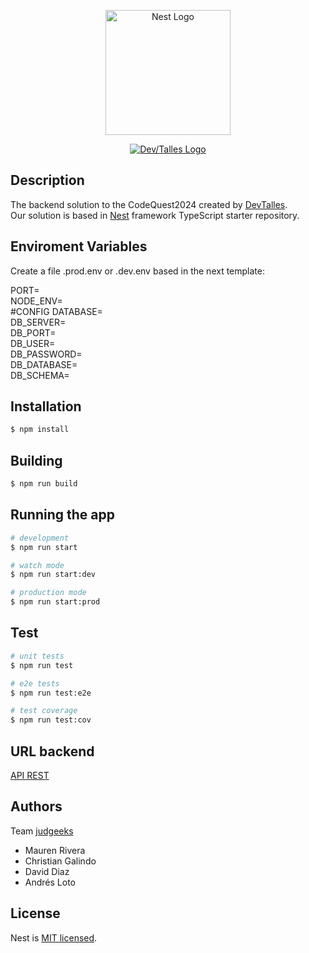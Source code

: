 <p align="center">
  <a href="http://nestjs.com/" target="blank"><img src="https://nestjs.com/img/logo-small.svg" width="200" alt="Nest Logo" /></a>
</p>
<p align="center">
  <a href="https://cursos.devtalles.com" target="blank"><img src="https://import.cdn.thinkific.com/cdn-cgi/image/width=384,dpr=2,onerror=redirect/643563%2Fcustom_site_themes%2Fid%2FovAKzuZwRfmmwOLdtki8_DEVTALLES-LOGO-VARIANTES.png" heigth="200" alt="Dev/Talles Logo" /></a>
</p>


## Description

The backend solution to the CodeQuest2024 created by [DevTalles](https://cursos.devtalles.com).  
Our solution is based in [Nest](https://github.com/nestjs/nest) framework TypeScript starter repository.

## Enviroment Variables

Create a file .prod.env or .dev.env based in the next template:

PORT=  
NODE_ENV=  
#CONFIG DATABASE=  
DB_SERVER=  
DB_PORT=  
DB_USER=  
DB_PASSWORD=  
DB_DATABASE=  
DB_SCHEMA=  

## Installation

```bash
$ npm install
```
## Building

```bash
$ npm run build
```

## Running the app

```bash
# development
$ npm run start

# watch mode
$ npm run start:dev

# production mode
$ npm run start:prod
```

## Test

```bash
# unit tests
$ npm run test

# e2e tests
$ npm run test:e2e

# test coverage
$ npm run test:cov
```

## URL backend

[API REST](https://codequest2024back.onrender.com/docs#/)

## Authors

Team [judgeeks](https://discord.com/channels/1130900724499365958/1215272381757788200)
- Mauren Rivera 
- Christian Galindo 
- David Diaz 
- Andrés Loto 

## License

Nest is [MIT licensed](LICENSE).
